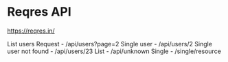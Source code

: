 # Reqres API

https://reqres.in/

List users
Request - /api/users?page=2
Single user - /api/users/2
Single user not found - /api/users/23
List <Resource> - /api/unknown
Single <Resource> - /single/resource